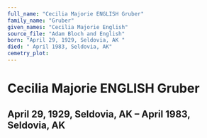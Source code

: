 ```yaml
---
full_name: "Cecilia Majorie ENGLISH Gruber"
family_name: "Gruber"
given_names: "Cecilia Majorie English"
source_file: "Adam Bloch and English"
born: "April 29, 1929, Seldovia, AK "
died: " April 1983, Seldovia, AK"
cemetry_plot: 
---
```

# Cecilia Majorie ENGLISH Gruber

## April 29, 1929, Seldovia, AK – April 1983, Seldovia, AK
